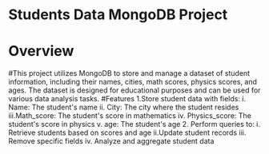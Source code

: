 # Students Data MongoDB Project
# Overview
#This project utilizes MongoDB to store and manage a dataset of student information, including their names, cities, math scores, physics scores, and ages. The dataset is designed for educational purposes and can be used for various data analysis tasks.
#Features
1.Store student data with fields:
 i. Name: The student's name
 ii. City: The city where the student resides
 iii.Math_score: The student's score in mathematics
 iv. Physics_score: The student's score in physics
 v. age: The student's age
2. Perform queries to:
 i. Retrieve students based on scores and age
 ii.Update student records
iii. Remove specific fields
iv. Analyze and aggregate student data
